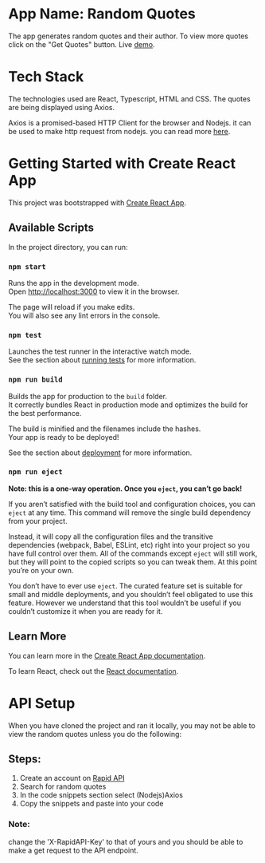 # App Name: Random Quotes

The app generates random quotes and their author. To view more quotes click on the "Get Quotes" button.
Live [demo](https://getdailyquote.netlify.app/).


# Tech Stack 

The technologies used are React, Typescript, HTML and CSS. The quotes are being displayed using Axios. 

Axios is a promised-based HTTP Client for the browser and Nodejs. it can be used to make http request from 
nodejs. you can read more [here](https://axios-http.com/docs/intro).

# Getting Started with Create React App

This project was bootstrapped with [Create React App](https://github.com/facebook/create-react-app).

## Available Scripts

In the project directory, you can run:

### `npm start`

Runs the app in the development mode.\
Open [http://localhost:3000](http://localhost:3000) to view it in the browser.

The page will reload if you make edits.\
You will also see any lint errors in the console.

### `npm test`

Launches the test runner in the interactive watch mode.\
See the section about [running tests](https://facebook.github.io/create-react-app/docs/running-tests) for more information.

### `npm run build`

Builds the app for production to the `build` folder.\
It correctly bundles React in production mode and optimizes the build for the best performance.

The build is minified and the filenames include the hashes.\
Your app is ready to be deployed!

See the section about [deployment](https://facebook.github.io/create-react-app/docs/deployment) for more information.

### `npm run eject`

**Note: this is a one-way operation. Once you `eject`, you can’t go back!**

If you aren’t satisfied with the build tool and configuration choices, you can `eject` at any time. This command will remove the single build dependency from your project.

Instead, it will copy all the configuration files and the transitive dependencies (webpack, Babel, ESLint, etc) right into your project so you have full control over them. All of the commands except `eject` will still work, but they will point to the copied scripts so you can tweak them. At this point you’re on your own.

You don’t have to ever use `eject`. The curated feature set is suitable for small and middle deployments, and you shouldn’t feel obligated to use this feature. However we understand that this tool wouldn’t be useful if you couldn’t customize it when you are ready for it.

## Learn More

You can learn more in the [Create React App documentation](https://facebook.github.io/create-react-app/docs/getting-started).

To learn React, check out the [React documentation](https://reactjs.org/).

# API Setup

When you have cloned the project and ran it locally, you may not be able to view the random quotes unless you do the following:

## Steps:
1. Create an account on [Rapid API](https://rapidapi.com)
2. Search for random quotes
3. In the code snippets section select (Nodejs)Axios
4. Copy the snippets and paste into your code 

### Note:

change the 'X-RapidAPI-Key' to that of yours and you should be able to make a get request to the API endpoint. 

